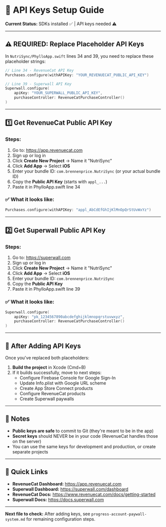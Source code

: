 # 🔑 API Keys Setup Guide

**Current Status:** SDKs installed ✅ | API keys needed ⚠️

---

## ⚠️ REQUIRED: Replace Placeholder API Keys

In `NutriSync/PhylloApp.swift` lines 34 and 39, you need to replace these placeholder strings:

```swift
// Line 34 - RevenueCat API Key
Purchases.configure(withAPIKey: "YOUR_REVENUECAT_PUBLIC_API_KEY")

// Line 39 - Superwall API Key
Superwall.configure(
    apiKey: "YOUR_SUPERWALL_PUBLIC_API_KEY",
    purchaseController: RevenueCatPurchaseController()
)
```

---

## 1️⃣ Get RevenueCat Public API Key

### Steps:
1. Go to: https://app.revenuecat.com
2. Sign up or log in
3. Click **Create New Project** → Name it "NutriSync"
4. Click **Add App** → Select **iOS**
5. Enter your bundle ID: `com.brennenprice.NutriSync` (or your actual bundle ID)
6. Copy the **Public API Key** (starts with `appl_...`)
7. Paste it in PhylloApp.swift line 34

### ✅ What it looks like:
```swift
Purchases.configure(withAPIKey: "appl_AbCdEfGhIjKlMnOpQrStUvWxYz")
```

---

## 2️⃣ Get Superwall Public API Key

### Steps:
1. Go to: https://superwall.com
2. Sign up or log in
3. Click **Create New Project** → Name it "NutriSync"
4. Click **Add App** → Select **iOS**
5. Enter your bundle ID: `com.brennenprice.NutriSync`
6. Copy the **Public API Key**
7. Paste it in PhylloApp.swift line 39

### ✅ What it looks like:
```swift
Superwall.configure(
    apiKey: "pk_1234567890abcdefghijklmnopqrstuvwxyz",
    purchaseController: RevenueCatPurchaseController()
)
```

---

## 🚀 After Adding API Keys

Once you've replaced both placeholders:

1. **Build the project** in Xcode (Cmd+B)
2. If it builds successfully, move to next steps:
   - Configure Firebase Console for Google Sign-In
   - Update Info.plist with Google URL scheme
   - Create App Store Connect products
   - Configure RevenueCat products
   - Create Superwall paywalls

---

## 📝 Notes

- **Public keys are safe** to commit to Git (they're meant to be in the app)
- **Secret keys** should NEVER be in your code (RevenueCat handles those on the server)
- You can use the same keys for development and production, or create separate projects

---

## 🔗 Quick Links

- **RevenueCat Dashboard:** https://app.revenuecat.com
- **Superwall Dashboard:** https://superwall.com/dashboard
- **RevenueCat Docs:** https://www.revenuecat.com/docs/getting-started
- **Superwall Docs:** https://docs.superwall.com

---

**Next file to check:** After adding keys, see `progress-account-paywall-system.md` for remaining configuration steps.
